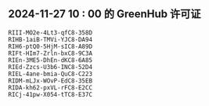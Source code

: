 ## 2024-11-27 10 : 00 的 GreenHub 许可证
```
RIII-MO2e-4Lt3-qfC8-358D
RIHB-1aiB-TMVi-YJC8-DA94
RIH6-ptQ0-5HjM-sIC8-A89D
RIFt-HIm7-Zrln-bxC8-9C3A
RIEn-3ME5-DhEn-dKC8-6A85
RIEd-Zzcs-U3b6-INC8-52D4
RIEL-4ane-bmia-QuC8-C223
RIDM-mLJx-WOvP-EdC8-35EB
RIDA-kh62-pxVL-rFC8-E2CC
RICj-41pw-X054-tTC8-E37C
```
